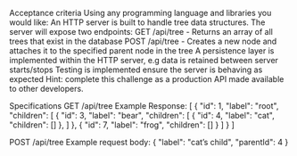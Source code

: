 Acceptance criteria
Using any programming language and libraries you would like:
An HTTP server is built to handle tree data structures. The server will expose two endpoints:
GET /api/tree - Returns an array of all trees that exist in the database
POST /api/tree - Creates a new node and attaches it to the specified parent node in the tree
A persistence layer is implemented within the HTTP server, e.g data is retained between server starts/stops
Testing is implemented ensure the server is behaving as expected
Hint: complete this challenge as a production API made available to other developers.

Specifications
GET /api/tree
Example Response: 
[
    {
        "id": 1,
        "label": "root",
        "children": [
            {
                "id": 3,
                "label": "bear",
                "children": [
                    {
                        "id": 4,
                        "label": "cat",
                        "children": []
                    },
                ]
            },
            {
                "id": 7,
                "label": "frog",
                "children": []
            }
        ]
    }
]


POST /api/tree
Example request body:
{
  "label": "cat’s child",
  "parentId": 4
}

